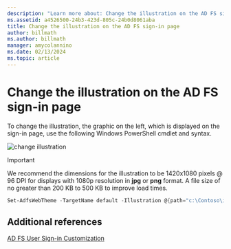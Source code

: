 ```yaml
---
description: "Learn more about: Change the illustration on the AD FS sign-in page"
ms.assetid: a4526500-24b3-423d-805c-24b0d8061aba
title: Change the illustration on the AD FS sign-in page
author: billmath
ms.author: billmath
manager: amycolannino
ms.date: 02/13/2024
ms.topic: article
---
```

# Change the illustration on the AD FS sign-in page

To change the illustration, the graphic on the left, which is displayed on the sign\-in page, use the following Windows PowerShell cmdlet and syntax.

![change illustration](media/AD-FS-user-sign-in-customization/ADFS_Blue_Custom2.png)

> [!IMPORTANT]
> We recommend the dimensions for the illustration to be 1420x1080 pixels @ 96 DPI for displays with 1080p resolution in **jpg** or **png** format. A file size of no greater than 200 KB to 500 KB to improve load times.

```powershell
Set-AdfsWebTheme -TargetName default -Illustration @{path="c:\Contoso\illustration.png"}
```

## Additional references

[AD FS User Sign-in Customization](AD-FS-user-sign-in-customization.md)
